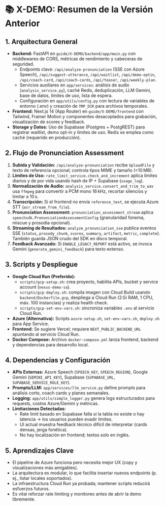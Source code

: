 # 📚 X-DEMO: Resumen de la Versión Anterior

## 1. Arquitectura General
- **Backend:** FastAPI en `guide/X-DEMO/backend/app/main.py` con middlewares de CORS, métricas de rendimiento y cabeceras de seguridad.
  - Endpoints clave: `/api/analyze-pronunciation` (SSE con Azure Speech), `/api/suggest-utterance`, `/api/waitlist`, `/api/demo-optin`, `/api/coach-card`, `/api/coach-cards`, `/api/teaser`, `/api/weekly-plan`.
  - Servicios auxiliares en `app/services`: análisis de audio (`analysis_service.py`), caché Redis, deduplicación, LLM Gemini, base de datos, límites de uso, lista de espera.
  - Configuración en `app/utils/config.py` con lectura de variables de entorno (.env) y creación de `TMP_DIR` para archivos temporales.
- **Frontend:** Next.js 14 (App Router) en `guide/X-DEMO/frontend` con Tailwind, Framer Motion y componentes desacoplados para grabación, visualización de scores y feedback.
- **Storage y Datos:** Uso de Supabase (Postgres + PostgREST) para registrar waitlist, demo opt-in y límites de uso. Redis se emplea como caché (requerido en producción).

## 2. Flujo de Pronunciation Assessment
1. **Subida y Validación:** `/api/analyze-pronunciation` recibe `UploadFile` y texto de referencia opcional; controla tipos MIME y tamaño (<10 MB).
2. **Límites de Uso:** `rate_limit_service.check_and_increment` aplica límites diarios y de por vida usando hash de IP + Supabase (`usage_log`).
3. **Normalización de Audio:** `analysis_service.convert_and_trim_to_wav` usa `ffmpeg` para convertir a PCM mono 16 kHz, recortar silencios y limitar a 10 s.
4. **Transcripción:** Si el frontend no envía `reference_text`, se ejecuta Azure STT (`asr_stream_from_file`).
5. **Pronunciation Assessment:** `pronunciation_assessment_stream` aplica `speechsdk.PronunciationAssessmentConfig` (granularidad fonema, miscue y prosodia opcional).
6. **Streaming de Resultados:** `analyze_pronunciation_sse` publica eventos SSE (`status`, `prosody_chunk`, `scores`, `summary`, `artifact`, `metric`, `complete`). También guarda JSON crudo del SDK en disco temporal.
7. **Feedback Avanzado:** Si `ENABLE_LEGACY_REPORT` está activo, se invoca Gemini (`generate_gemini_feedback`) para texto extenso.

## 3. Scripts y Despliegue
- **Google Cloud Run (Preferido):**
  - `scripts/gcp-setup.sh`: crea proyecto, habilita APIs, bucket y service account (`nexus-demo-sa`).
  - `scripts/gcp-deploy.sh`: compila imagen con Cloud Build usando `backend/Dockerfile.gcp`, despliega a Cloud Run (2 Gi RAM, 1 CPU, máx. 100 instancias) y realiza health check.
  - `scripts/gcp-set-env-vars.sh`: sincroniza variables `.env` al servicio Cloud Run.
- **Azure (Alternativa):** Scripts `azure-setup.sh`, `set-env-vars.sh`, `deploy.sh` para App Service.
- **Frontend:** Se sugiere Vercel; requiere `NEXT_PUBLIC_BACKEND_URL` apuntando al servicio Cloud Run.
- **Docker Compose:** Archivo `docker-compose.yml` lanza frontend, backend y dependencias para desarrollo local.

## 4. Dependencias y Configuración
- **APIs Externas:** Azure Speech (`SPEECH_KEY`, `SPEECH_REGION`), Google Gemini (`GEMINI_API_KEY`), Supabase (`SUPABASE_URL`, `SUPABASE_SERVICE_ROLE_KEY`).
- **Prompts/LLM:** `app/services/llm_service.py` define prompts para análisis corto, coach cards y planes semanales.
- **Logging:** `app/utils/simple_logger.py` genera logs estructurados para requests, costos Azure/Gemini y métricas.
- **Limitaciones Detectadas:**
  - Rate limit basado en Supabase falla si la tabla no existe o hay latencia → los usuarios pueden evadir límites.
  - UI actual muestra feedback técnico difícil de interpretar (cards densas, jerga fonética).
  - No hay localización en frontend; textos solo en inglés.

## 5. Aprendizajes Clave
- El pipeline de Azure funciona pero necesita mejor UX (copy y visualizaciones más amigables).
- La arquitectura es modular, lo que facilita insertar nuevos endpoints (p. ej., listar locales soportados).
- La infraestructura Cloud Run ya probada; mantener scripts reducirá esfuerzos futuros.
- Es vital reforzar rate limiting y monitoreo antes de abrir la demo libremente.
